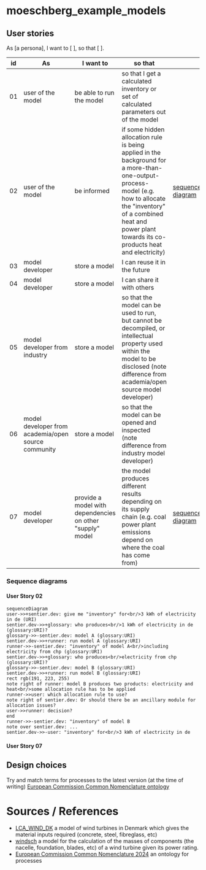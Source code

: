 # moeschberg_example_models

## User stories

As [a persona], I want to [ ], so that [ ].

| id | As                                                  | I want to                | so that                                                                                                                                                                                    |   |
|----|-----------------------------------------------------|--------------------------|--------------------------------------------------------------------------------------------------------------------------------------------------------------------------------------------|---|
| 01 | user of the model                                   | be able to run the model | so that I get a calculated inventory or set of calculated parameters out of the model                                                                                                      |   |
| 02 | user of the model                                   | be informed              | if some hidden allocation rule is being applied in the background for a more-than-one-output-process-model (e.g. how to allocate the "inventory" of a combined heat and power plant towards its co-products heat and electricity)                                                                                | [sequence diagram](#user-story-02)   |
| 03 | model developer                                     | store a model            | I can reuse it in the future                                                                                                                                                               |   |
| 04 | model developer                                     | store a model            | I can share it with others                                                                                                                                                                 |   |
| 05 | model developer from industry                       | store a model            | so that the model can be used to run, but cannot be decompiled, or intellectual property used within the model to be disclosed (note difference from academia/open source model developer) |   |
| 06 | model developer from academia/open source community | store a model            | so that the model can be opened and inspected (note difference from industry model developer)                                                                                              |   |
| 07 | model developer | provide a model with dependencies on other "supply" model | the model produces different results depending on its supply chain (e.g. coal power plant emissions depend on where the coal has come from) | [sequence diagram](#user-story-07) |

### Sequence diagrams

#### User Story 02

```mermaid
sequenceDiagram
user->>+sentier.dev: give me "inventory" for<br/>3 kWh of electricity in de (URI)
sentier.dev->>+glossary: who produces<br/>1 kWh of electricity in de (glossary:URI)?
glossary->>-sentier.dev: model A (glossary:URI)
sentier.dev->>+runner: run model A (glossary:URI)
runner->>-sentier.dev: "inventory" of model A<br/>including electricity from chp (glossary:URI)
sentier.dev->>+glossary: who produces<br/>electricity from chp (glossary:URI)?
glossary->>-sentier.dev: model B (glossary:URI)
sentier.dev->>+runner: run model B (glossary:URI)
rect rgb(191, 223, 255)
note right of runner: model B produces two products: electricity and heat<br/>some allocation rule has to be applied
runner->>user: which allocation rule to use?
note right of sentier.dev: Or should there be an ancillary module for allocation issues?
user->>runner: decision?
end
runner->>-sentier.dev: "inventory" of model B
note over sentier.dev: ...
sentier.dev->>-user: "inventory" for<br/>3 kWh of electricity in de
```

#### User Story 07

## Design choices
Try and match terms for processes to the latest version (at the time of writing) [European Commission Common Nomenclature ontology](https://showvoc.op.europa.eu/#/datasets/ESTAT_Combined_Nomenclature,_2024_%28CN_2024%29/data)

# Sources / References
- [LCA_WIND_DK](https://github.com/romainsacchi/LCA_WIND_DK) a model of wind turbines in Denmark which gives the material inputs required (concrete, steel, fibreglass, etc)
- [windsch](https://github.com/romainsacchi/windisch) a model for the calculation of the masses of components (the nacelle, foundation, blades, etc) of a wind turbine given its power rating. 
- [European Commission Common Nomenclature 2024](https://showvoc.op.europa.eu/#/datasets/ESTAT_Combined_Nomenclature,_2024_%28CN_2024%29/data) an ontology for processes

